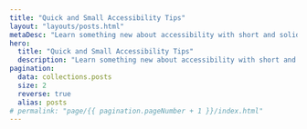 ```yaml
---
title: "Quick and Small Accessibility Tips"
layout: "layouts/posts.html"
metaDesc: "Learn something new about accessibility with short and solid articles (less than 150 words)."
hero:
  title: "Quick and Small Accessibility Tips"
  description: "Learn something new about accessibility with short and solid articles (less than 150 words)."
pagination:
  data: collections.posts
  size: 2
  reverse: true
  alias: posts
# permalink: "page/{{ pagination.pageNumber + 1 }}/index.html"
---
```

